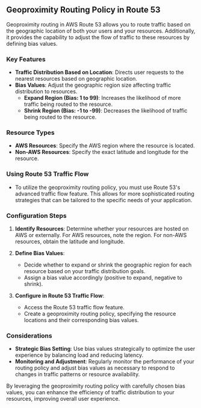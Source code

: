 ## Geoproximity Routing Policy in Route 53

Geoproximity routing in AWS Route 53 allows you to route traffic based on the geographic location of both your users and your resources. Additionally, it provides the capability to adjust the flow of traffic to these resources by defining bias values.

### Key Features

- **Traffic Distribution Based on Location**: Directs user requests to the nearest resources based on geographic location.
- **Bias Values**: Adjust the geographic region size affecting traffic distribution to resources.
    - **Expand Region (Bias: 1 to 99)**: Increases the likelihood of more traffic being routed to the resource.
    - **Shrink Region (Bias: -1 to -99)**: Decreases the likelihood of traffic being routed to the resource.

### Resource Types

- **AWS Resources**: Specify the AWS region where the resource is located.
- **Non-AWS Resources**: Specify the exact latitude and longitude for the resource.

### Using Route 53 Traffic Flow

- To utilize the geoproximity routing policy, you must use Route 53's advanced traffic flow feature. This allows for more sophisticated routing strategies that can be tailored to the specific needs of your application.

### Configuration Steps

1. **Identify Resources**: Determine whether your resources are hosted on AWS or externally. For AWS resources, note the region. For non-AWS resources, obtain the latitude and longitude.

2. **Define Bias Values**:
    - Decide whether to expand or shrink the geographic region for each resource based on your traffic distribution goals.
    - Assign a bias value accordingly (positive to expand, negative to shrink).

3. **Configure in Route 53 Traffic Flow**:
    - Access the Route 53 traffic flow feature.
    - Create a geoproximity routing policy, specifying the resource locations and their corresponding bias values.

### Considerations

- **Strategic Bias Setting**: Use bias values strategically to optimize the user experience by balancing load and reducing latency.
- **Monitoring and Adjustment**: Regularly monitor the performance of your routing policy and adjust bias values as necessary to respond to changes in traffic patterns or resource availability.

By leveraging the geoproximity routing policy with carefully chosen bias values, you can enhance the efficiency of traffic distribution to your resources, improving overall user experience.